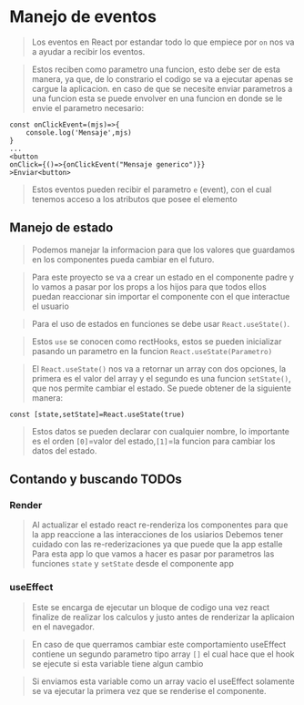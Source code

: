 # Manejo de eventos

> Los eventos en React por estandar todo lo que empiece por `on` nos va a ayudar a recibir los eventos.

> Estos reciben como parametro una funcion, esto debe ser de esta manera, ya que, de lo constrario el codigo se va a ejecutar apenas se cargue la aplicacion.
> en caso de que se necesite enviar parametros a una funcion esta se puede envolver en una funcion en donde se le envie el parametro necesario:

```
const onClickEvent=(mjs)=>{
    console.log('Mensaje',mjs)
}
...
<button
onClick={()=>{onClickEvent("Mensaje generico")}}
>Enviar<button>
```

> Estos eventos pueden recibir el parametro `e` (event), con el cual tenemos acceso a los atributos que posee el elemento

## Manejo de estado

> Podemos manejar la informacion para que los valores que guardamos en los componentes pueda cambiar en el futuro.

> Para este proyecto se va a crear un estado en el componente padre y lo vamos a pasar por los props a los hijos para que todos ellos puedan reaccionar sin importar el componente con el que interactue el usuario

> Para el uso de estados en funciones se debe usar `React.useState()`.

> Estos `use` se conocen como rectHooks, estos se pueden inicializar pasando un parametro en la funcion `React.useState(Parametro)`

> El `React.useState()` nos va a retornar un array con dos opciones, la primera es el valor del array y el segundo es una funcion `setState()`, que nos permite cambiar el estado.
> Se puede obtener de la siguiente manera:

```
const [state,setState]=React.useState(true)

```

> Estos datos se pueden declarar con cualquier nombre, lo importante es el orden `[0]`=valor del estado,`[1]`=la funcion para cambiar los datos del estado.

## Contando y buscando TODOs

### Render

> Al actualizar el estado react re-renderiza los componentes para que la app reaccione a las interacciones de los usiarios
> Debemos tener cuidado con las re-rederizaciones ya que puede que la app estalle
> Para esta app lo que vamos a hacer es pasar por parametros las funciones `state` y `setState` desde el componente app

### useEffect

> Este se encarga de ejecutar un bloque de codigo una vez react finalize de realizar los calculos y justo antes de renderizar la aplicaion en el navegador.

> En caso de que querramos cambiar este comportamiento useEffect contiene un segundo parametro tipo array `[]` el cual hace que el hook se ejecute si esta variable tiene algun cambio

> Si enviamos esta variable como un array vacio el useEffect solamente se va ejecutar la primera vez que se renderise el componente.
